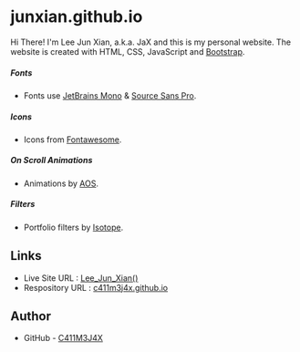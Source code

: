 # junxian.github.io

Hi There! I'm Lee Jun Xian, a.k.a. JaX and this is my personal website.
The website is created with HTML, CSS, JavaScript and [Bootstrap](https://getbootstrap.com/).

##### Fonts
- Fonts use [JetBrains Mono](https://fonts.google.com/specimen/JetBrains+Mono) & [Source Sans Pro](https://fonts.google.com/specimen/Source+Sans+Pro).

##### Icons
- Icons from [Fontawesome](https://fontawesome.com/).

##### On Scroll Animations
- Animations by [AOS](https://michalsnik.github.io/aos/).

##### Filters
- Portfolio filters by [Isotope](https://isotope.metafizzy.co/filtering.html).

## Links

- Live Site URL : [Lee_Jun_Xian()]()
- Respository URL : [c411m3j4x.github.io](https://github.com/C411M3J4X/c411m3j4x.github.io)

## Author

- GitHub - [C411M3J4X](https://github.com/C411M3J4X)